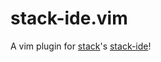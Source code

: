 # stack-ide.vim

A vim plugin for [stack](https://github.com/commercialhaskell/stack)'s [stack-ide](https://github.com/commercialhaskell/stack-ide)!

